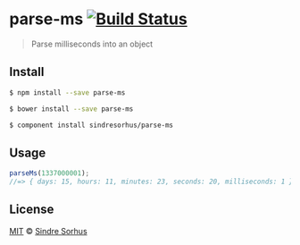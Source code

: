 # parse-ms [![Build Status](https://travis-ci.org/sindresorhus/parse-ms.svg?branch=master)](https://travis-ci.org/sindresorhus/parse-ms)

> Parse milliseconds into an object


## Install

```sh
$ npm install --save parse-ms
```

```sh
$ bower install --save parse-ms
```

```sh
$ component install sindresorhus/parse-ms
```


## Usage

```js
parseMs(1337000001);
//=> { days: 15, hours: 11, minutes: 23, seconds: 20, milliseconds: 1 }
```


## License

[MIT](http://opensource.org/licenses/MIT) © [Sindre Sorhus](http://sindresorhus.com)
